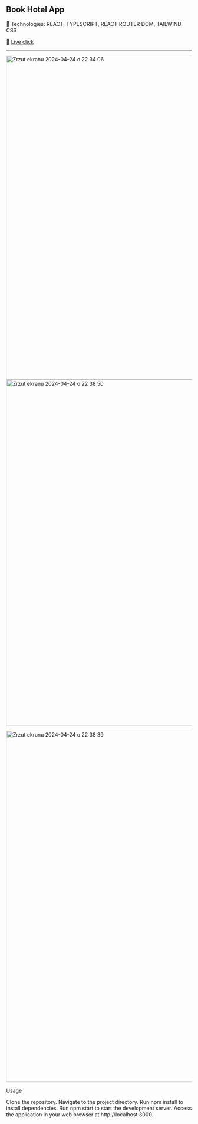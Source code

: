 <h2>Book Hotel App </h2>



🔶 Technologies: REACT, TYPESCRIPT, REACT ROUTER DOM, TAILWIND CSS

🔶 [Live click]([https://martynakiljan.github.io/new-portfolio-2024/](https://martynakiljan.github.io/book-hotel-app/)) 

-------



<img width="878" alt="Zrzut ekranu 2024-04-24 o 22 34 06" src="https://github.com/martynakiljan/book-hotel-app/assets/59742201/c953d177-5d1f-4d82-afe0-8efdfb92991d"><img width="937" alt="Zrzut ekranu 2024-04-24 o 22 38 50" src="https://github.com/martynakiljan/book-hotel-app/assets/59742201/0595798d-3c8f-4c8d-a83b-abb0e5136673">


<img width="952" alt="Zrzut ekranu 2024-04-24 o 22 38 39" src="https://github.com/martynakiljan/book-hotel-app/assets/59742201/0a2aa56b-0225-4e28-aa0d-bb177babf600">





Usage

Clone the repository.
Navigate to the project directory.
Run npm install to install dependencies.
Run npm start to start the development server.
Access the application in your web browser at http://localhost:3000.

